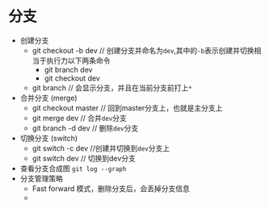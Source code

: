# 分支
  - 创建分支 
    - git checkout -b dev // 创建分支并命名为`dev`,其中的`-b`表示创建并切换相当于执行力以下两条命令
      - git branch dev
      - git checkout dev
    - git branch // 会显示分支，并且在当前分支前打上`*`
  - 合并分支 (merge)
    - git checkout master // 回到master分支上，也就是主分支上
    - git merge dev // 合并`dev`分支
    - git branch -d dev // 删除`dev`分支 
  - 切换分支 (switch)
    - git switch -c dev //创建并切换到`dev`分支上
    - git switch dev // 切换到dev分支
  - 查看分支合成图 `git log --graph`
  - 分支管理策略
    - Fast forward 模式，删除分支后，会丢掉分支信息
    - 